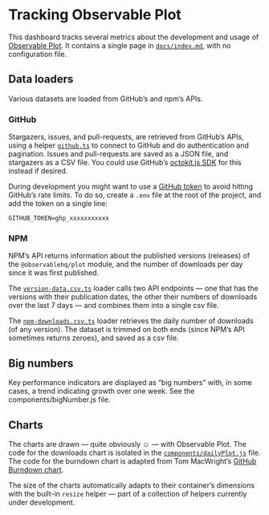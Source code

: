 # Tracking Observable Plot

This dashboard tracks several metrics about the development and usage of [Observable Plot](https://observablehq.com/plot/). It contains a single page in [`docs/index.md`](./docs/index.md), with no configuration file.

## Data loaders

Various datasets are loaded from GitHub’s and npm’s APIs.

### GitHub

Stargazers, issues, and pull-requests, are retrieved from GitHub’s APIs, using a helper [`github.ts`](./docs/data/github.ts) to connect to GitHub and do authentication and pagination. Issues and pull-requests are saved as a JSON file, and stargazers as a CSV file. You could use GitHub’s [octokit.js SDK](https://github.com/octokit/octokit.js) for this instead if desired.

During development you might want to use a [GitHub token](https://docs.github.com/rest/using-the-rest-api/getting-started-with-the-rest-api#authentication) to avoid hitting GitHub’s rate limits. To do so, create a `.env` file at the root of the project, and add the token on a single line:

```
GITHUB_TOKEN=ghp_xxxxxxxxxxx
```

### NPM

NPM’s API returns information about the published versions (releases) of the `@observablehq/plot` module, and the number of downloads per day since it was first published.

The [`version-data.csv.ts`](./docs/data/version-data.csv.ts) loader calls two API endpoints — one that has the versions with their publication dates, the other their numbers of downloads over the last 7 days — and combines them into a single csv file.

The [`npm-downloads.csv.ts`](./docs/data/npm-downloads.csv.ts) loader retrieves the daily number of downloads (of any version). The dataset is trimmed on both ends (since NPM’s API sometimes returns zeroes), and saved as a csv file.

## Big numbers

Key performance indicators are displayed as “big numbers” with, in some cases, a trend indicating growth over one week. See the components/bigNumber.js file.

## Charts

The charts are drawn — quite obviously ☺️ — with Observable Plot. The code for the downloads chart is isolated in the [`components/dailyPlot.js`](./docs/components/dailyPlot.js) file. The code for the burndown chart is adapted from Tom MacWright’s [GitHub Burndown chart](https://observablehq.com/@tmcw/github-burndown).

The size of the charts automatically adapts to their container’s dimensions with the built-in `resize` helper — part of a collection of helpers currently under development.
